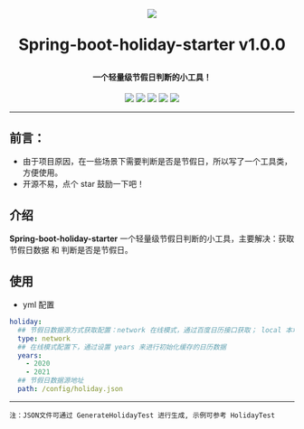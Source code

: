 <p align="center">
    <img src="https://git.bzvs.cn/logo.png" />
</p>
<h1 align="center" style="margin: 30px 0 30px; font-weight: bold;">Spring-boot-holiday-starter v1.0.0</h1>
<h4 align="center">一个轻量级节假日判断的小工具！</h4>
<p align="center">
	<a href="https://github.com/bzvs1992/spring-boot-holiday-stater"><img src="https://img.shields.io/github/stars/bzvs1992/spring-boot-holiday-stater?style=flat-square&logo=GitHub"></a>
	<a href="https://github.com/bzvs1992/spring-boot-holiday-stater/network/members"><img src="https://img.shields.io/github/forks/bzvs1992/spring-boot-holiday-stater?style=flat-square&logo=GitHub"></a>
	<a href="https://github.com/bzvs1992/spring-boot-holiday-stater/watchers"><img src="https://img.shields.io/github/watchers/bzvs1992/spring-boot-holiday-stater?style=flat-square&logo=GitHub"></a>
	<a href="https://github.com/bzvs1992/spring-boot-holiday-stater/issues"><img src="https://img.shields.io/github/issues/bzvs1992/spring-boot-holiday-stater.svg?style=flat-square&logo=GitHub"></a>
	<a href="https://github.com/bzvs1992/spring-boot-holiday-stater/blob/master/LICENSE"><img src="https://img.shields.io/github/license/bzvs1992/spring-boot-holiday-stater.svg?style=flat-square"></a>
</p>

---

## 前言：

-  由于项目原因，在一些场景下需要判断是否是节假日，所以写了一个工具类，方便使用。
-  开源不易，点个 star 鼓励一下吧！


## 介绍

**Spring-boot-holiday-starter** 一个轻量级节假日判断的小工具，主要解决：获取节假日数据 和 判断是否是节假日。

## 使用
-  yml 配置
```yaml
holiday:
  ## 节假日数据源方式获取配置：network 在线模式，通过百度日历接口获取； local 本地模式，通过本地JSON文件获取
  type: network
  ## 在线模式配置下，通过设置 years 来进行初始化缓存的日历数据
  years:
    - 2020
    - 2021
  ## 节假日数据源地址
  path: /config/holiday.json
```
---
    注：JSON文件可通过 GenerateHolidayTest 进行生成, 示例可参考 HolidayTest
